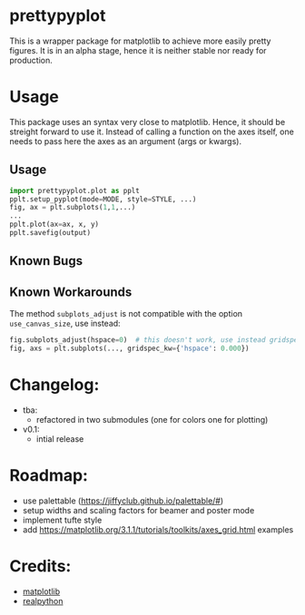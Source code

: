 # prettypyplot

This is a wrapper package for matplotlib to achieve more easily pretty figures.
It is in an alpha stage, hence it is neither stable nor ready for production.

# Usage
This package uses an syntax very close to matplotlib. Hence, it should be
streight forward to use it. Instead of calling a function on the axes itself,
one needs to pass here the axes as an argument (args or kwargs).
## Usage
```python
import prettypyplot.plot as pplt
pplt.setup_pyplot(mode=MODE, style=STYLE, ...)
fig, ax = plt.subplots(1,1,...)
...
pplt.plot(ax=ax, x, y)
pplt.savefig(output)
```
## Known Bugs
## Known Workarounds
The method `subplots_adjust` is not compatible with the option `use_canvas_size`,
use instead:
```python
fig.subplots_adjust(hspace=0)  # this doesn't work, use instead gridspec
fig, axs = plt.subplots(..., gridspec_kw={'hspace': 0.000})
```

# Changelog:
- tba:
  - refactored in two submodules (one for colors one for plotting)
- v0.1:
  - intial release

# Roadmap:
- use palettable (https://jiffyclub.github.io/palettable/#)
- setup widths and scaling factors for beamer and poster mode
- implement tufte style
- add https://matplotlib.org/3.1.1/tutorials/toolkits/axes_grid.html examples

# Credits:
- [matplotlib](https://matplotlib.org/)
- [realpython](https://realpython.com/)
